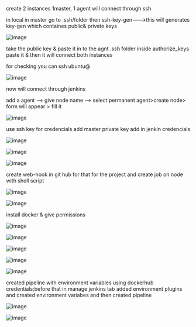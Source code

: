 create 2 instances 1master, 1 agent will connect through ssh

in local in master go to .ssh/folder then ssh-key-gen--->this will generates key-gen which containes public& private keys

![image](https://user-images.githubusercontent.com/85178565/232555571-9996ffaa-8053-4dbc-8c5e-01be0e51bece.png)


take the public key & paste it in to the agnt .ssh folder inside authorize_keys paste it & then it will connect both instances

for checking you can ssh ubuntu@<public ip of the agent>
  
  
![image](https://user-images.githubusercontent.com/85178565/232556557-86f11a59-7ad4-4904-a05e-4cda583691d3.png)

  now will connect through jenkins
  
  add a agent --> give node name --> select permanent agent>create node> form will appear > fill it 
  
  
  ![image](https://user-images.githubusercontent.com/85178565/232557002-48630a43-aee2-4bf6-8b8d-8d3a7b281b39.png)

use ssh key for credencials add master private key add in jenkin credencials
  
  

  ![image](https://user-images.githubusercontent.com/85178565/232559577-1bf2b7f7-13d9-4c02-b9e6-a972f267ac96.png)

  
  
![image](https://user-images.githubusercontent.com/85178565/232559377-9b6fb26f-253b-4dab-bb65-229cf207ae62.png)

  ![image](https://user-images.githubusercontent.com/85178565/232579899-75461853-0619-4147-96f9-ad04f52eba5f.png)

  create web-hook in git hub for that for the project and create job on node with shell script
  
  ![image](https://user-images.githubusercontent.com/85178565/232590550-7d52a6fc-48db-4e83-b9fa-51457be2414c.png)
  
  ![image](https://user-images.githubusercontent.com/85178565/232590653-f2e550cb-93fb-4336-808d-baa45a3f589d.png)

install docker & give permissions
  
 ![image](https://user-images.githubusercontent.com/85178565/232598518-0fe3ed09-ac26-448d-af58-68f457cfd9a8.png)
 
 ![image](https://user-images.githubusercontent.com/85178565/232598723-5435b21b-2535-416a-a86a-b52753809059.png)
  
  ![image](https://user-images.githubusercontent.com/85178565/232598829-334c4dd9-2639-437e-9e3d-4c65757d7ed0.png)

 ![image](https://user-images.githubusercontent.com/85178565/232601170-81129712-ea49-4a1d-b90b-e5d4c421645a.png)
  
  

  ![image](https://user-images.githubusercontent.com/85178565/232601288-d00b0676-60bb-423e-b2f6-192b35b826ec.png)
  
  created pipeline with environment variables using dockerhub credentials;before that in manage jenkins tab added environment plugins and created environment variabes and then created pipeline
  
  ![image](https://user-images.githubusercontent.com/85178565/232613308-52b525f6-3e2b-4c6c-86f1-1b0ea6fc2270.png)
  
  
![image](https://user-images.githubusercontent.com/85178565/232613876-067f88f4-6a91-447f-b5f1-e0523d88107b.png)


  
  
